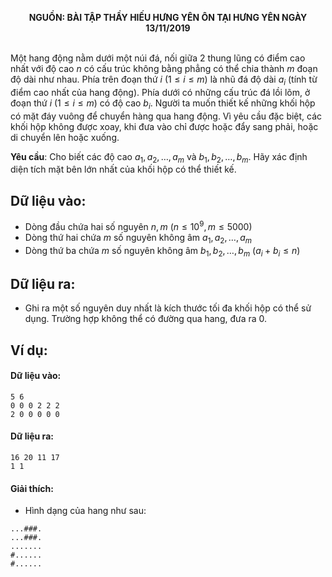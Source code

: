 **<center>NGUỒN: BÀI TẬP THẦY HIẾU HƯNG YÊN ÔN TẠI HƯNG YÊN NGÀY 13/11/2019</center>**
<br>

Một hang động nằm dưới một núi đá, nối giữa $2$ thung lũng có điểm cao nhất với độ cao $n$ có cấu trúc không bằng phẳng có thể chia thành $m$ đoạn độ dài như nhau. Phía trên đoạn thứ $i\ (1≤i≤m)$ là nhũ đá độ dài $a_i$ (tính từ điểm cao nhất của hang động). Phía dưới có những cấu trúc đá lồi lõm, ở đoạn thứ $i\ (1≤i≤m)$ có độ cao $b_i$. Người ta muốn thiết kế những khối hộp có mặt đáy vuông để chuyển hàng qua hang động. Vì yêu cầu đặc biệt, các khối hộp không được xoay, khi đưa vào chỉ được hoặc đẩy sang phải, hoặc di chuyển lên hoặc xuống.

**Yêu cầu**: Cho biết các độ cao $a_1,a_2,…,a_m$ và $b_1,b_2,…,b_m$. Hãy xác định diện tích mặt bên lớn nhất của khối hộp có thể thiết kế.

## Dữ liệu vào:
- Dòng đầu chứa hai số nguyên $n,m\ (n≤10^9,m≤5000)$
- Dòng thứ hai chứa $m$ số nguyên không âm $a_1,a_2,…,a_m$
- Dòng thứ ba chứa $m$ số nguyên không âm $b_1,b_2,…,b_m\  (a_i+b_i≤n)$

## Dữ liệu ra:
- Ghi ra một số nguyên duy nhất là kích thước tối đa khối hộp có thể sử dụng. Trường hợp không thể có đường qua hang, đưa ra $0$.

## Ví dụ:
#### Dữ liệu vào:
```
5 6
0 0 0 2 2 2  
2 0 0 0 0 0
```

#### Dữ liệu ra:
```
16 20 11 17
1 1
```

#### Giải thích:
- Hình dạng của hang như sau:
```
...###.
...###.
.......
#......
#......
```